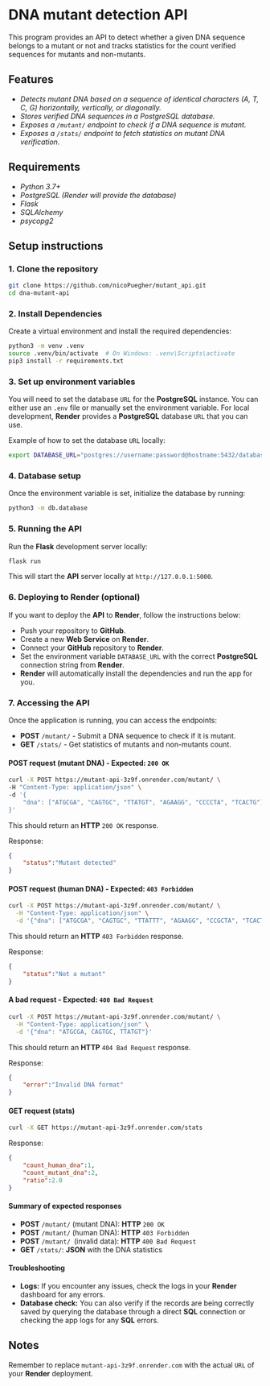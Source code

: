 # DNA mutant detection API

This program provides an API to detect whether a given DNA sequence belongs to a mutant or not and tracks statistics for the count verified sequences for mutants and non-mutants.

## Features

- *Detects mutant DNA based on a sequence of identical characters (A, T, C, G) horizontally, vertically, or diagonally.*
- *Stores verified DNA sequences in a PostgreSQL database.*
- *Exposes a `/mutant/` endpoint to check if a DNA sequence is mutant.*
- *Exposes a `/stats/` endpoint to fetch statistics on mutant DNA verification.*

## Requirements

- *Python 3.7+*
- *PostgreSQL (Render will provide the database)*
- *Flask*
- *SQLAlchemy*
- *psycopg2*

## Setup instructions

### 1. Clone the repository

```bash
git clone https://github.com/nicoPuegher/mutant_api.git
cd dna-mutant-api
```

### 2. Install Dependencies

Create a virtual environment and install the required dependencies:
```bash
python3 -m venv .venv
source .venv/bin/activate  # On Windows: .venv\Scripts\activate
pip3 install -r requirements.txt
```

### 3. Set up environment variables

You will need to set the database `URL` for the **PostgreSQL** instance. You can either use an `.env` file or manually set the environment variable. For local development, **Render** provides a **PostgreSQL** database `URL` that you can use.

Example of how to set the database `URL` locally:
```bash
export DATABASE_URL="postgres://username:password@hostname:5432/database_name?sslmode=require"
```

### 4. Database setup

Once the environment variable is set, initialize the database by running:
```bash
python3 -m db.database
```

### 5. Running the API

Run the **Flask** development server locally:
```bash
flask run
```
This will start the **API** server locally at `http://127.0.0.1:5000`.

### 6. Deploying to Render (optional)

If you want to deploy the **API** to **Render**, follow the instructions below:

- Push your repository to **GitHub**.
- Create a new **Web Service** on **Render**.
- Connect your **GitHub** repository to **Render**.
- Set the environment variable `DATABASE_URL` with the correct **PostgreSQL** connection string from **Render**.
- **Render** will automatically install the dependencies and run the app for you.

### 7. Accessing the API

Once the application is running, you can access the endpoints:

- **POST** `/mutant/` - Submit a DNA sequence to check if it is mutant.
- **GET** `/stats/` - Get statistics of mutants and non-mutants count.

#### POST request (mutant DNA) - Expected: `200 OK`

```bash
curl -X POST https://mutant-api-3z9f.onrender.com/mutant/ \
-H "Content-Type: application/json" \
-d '{
    "dna": ["ATGCGA", "CAGTGC", "TTATGT", "AGAAGG", "CCCCTA", "TCACTG"]
}'
```
This should return an **HTTP** `200 OK` response.

Response:
```json
{
    "status":"Mutant detected"
}
```

#### POST request (human DNA) - Expected: `403 Forbidden`

```bash
curl -X POST https://mutant-api-3z9f.onrender.com/mutant/ \
  -H "Content-Type: application/json" \
  -d '{"dna": ["ATGCGA", "CAGTGC", "TTATTT", "AGAAGG", "CCGCTA", "TCACTG"]}'
```
This should return an **HTTP** `403 Forbidden` response.

Response:
```json
{
    "status":"Not a mutant"
}
```

#### A bad request - Expected: `400 Bad Request`

```bash
curl -X POST https://mutant-api-3z9f.onrender.com/mutant/ \
  -H "Content-Type: application/json" \
  -d '{"dna": "ATGCGA, CAGTGC, TTATGT"}'
```
This should return an **HTTP** `404 Bad Request` response.

Response:
```json
{
    "error":"Invalid DNA format"
}
```

#### GET request (stats)

```bash
curl -X GET https://mutant-api-3z9f.onrender.com/stats
```

Response:
```json
{
    "count_human_dna":1,
    "count_mutant_dna":2,
    "ratio":2.0
}
```

#### Summary of expected responses

- **POST** `/mutant/` (mutant DNA): **HTTP** `200 OK`
- **POST** `/mutant/` (human DNA): **HTTP** `403 Forbidden`
- **POST** `/mutant/ `(invalid data): **HTTP** `400 Bad Request`
- **GET** `/stats/`: **JSON** with the DNA statistics

#### Troubleshooting

- **Logs:** If you encounter any issues, check the logs in your **Render** dashboard for any errors.
- **Database check:** You can also verify if the records are being correctly saved by querying the database through a direct **SQL** connection or checking the app logs for any **SQL** errors.

## Notes

Remember to replace `mutant-api-3z9f.onrender.com` with the actual `URL` of your **Render** deployment.

